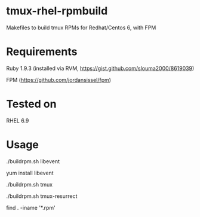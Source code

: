 # tmux-rhel-rpmbuild
Makefiles to build tmux RPMs for Redhat/Centos 6, with FPM

# Requirements

Ruby 1.9.3 (installed via RVM, https://gist.github.com/slouma2000/8619039)

FPM (https://github.com/jordansissel/fpm)

# Tested on 

RHEL 6.9

# Usage
./buildrpm.sh libevent

yum install libevent 

./buildrpm.sh tmux

./buildrpm.sh tmux-resurrect

find . -iname '*.rpm'
